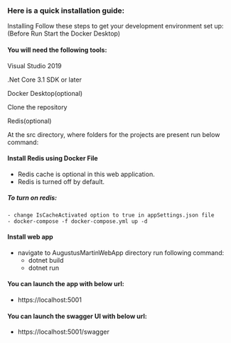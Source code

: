 ### Here is a quick installation guide:

Installing
Follow these steps to get your development environment set up: (Before Run Start the Docker Desktop)

#### You will need the following tools:

  Visual Studio 2019

  .Net Core 3.1 SDK or later

  Docker Desktop(optional)

  Clone the repository

  Redis(optional)

  At the src directory, where folders for the projects are present run below command:

#### Install Redis using Docker File
  - Redis cache is optional in this web application.
  - Redis is turned off by default.

##### To turn on redis:
    - change IsCacheActivated option to true in appSettings.json file
    - docker-compose -f docker-compose.yml up -d

#### Install web app
  - navigate to AugustusMartinWebApp directory
  run following command:
    - dotnet build
    - dotnet run

#### You can launch the app with below url:
  - https://localhost:5001

#### You can launch the swagger UI with below url:
  - https://localhost:5001/swagger
